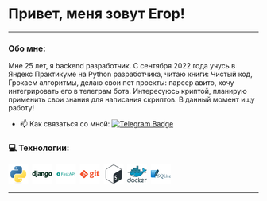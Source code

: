 # Привет, меня зовут Егор!

---

### Обо мне:

Мне 25 лет, я backend разработчик. С сентября 2022 года учусь в Яндекс Практикуме на Python разработчика, читаю книги: Чистый код, Грокаем алгоритмы, делаю свои пет проекты: парсер авито, хочу интегрировать его в телеграм бота. Интересуюсь криптой, планирую применить свои знания для написания скриптов. В данный момент ищу работу!

- :mailbox: Как связаться со мной: [![Telegram Badge](https://img.shields.io/badge/-egorkaafedotov-blue?style=flat&logo=Telegram&logoColor=white)](https://t.me/egorkaafedotov)
### 💻 Технологии:

<div>
  <img src="https://github.com/devicons/devicon/blob/master/icons/python/python-original.svg" title="python" alt="python" width="40" height="40"/>&nbsp
  <img src="https://github.com/devicons/devicon/blob/master/icons/django/django-plain-wordmark.svg" title="django" alt="django" width="40" height="40"/>&nbsp
  <img src="https://github.com/devicons/devicon/blob/master/icons/fastapi/fastapi-original-wordmark.svg" title="fastapi" alt="fastapi" width="40" height="40"/>&nbsp
  <img src="https://github.com/devicons/devicon/blob/master/icons/git/git-plain-wordmark.svg" title="git" alt="cgit" width="40" height="40"/>&nbsp
  <img src="https://github.com/devicons/devicon/blob/master/icons/bash/bash-original.svg" title="bash" alt="bash" width="40" height="40"/>&nbsp
  <img src="https://github.com/devicons/devicon/blob/master/icons/docker/docker-original-wordmark.svg" title="docker" alt="docker" width="40" height="40"/>&nbsp
  <img src="https://github.com/devicons/devicon/blob/master/icons/sqlite/sqlite-original-wordmark.svg" title="sqlite" alt="sqlite" width="40" height="40"/>&nbsp
</div>

---
